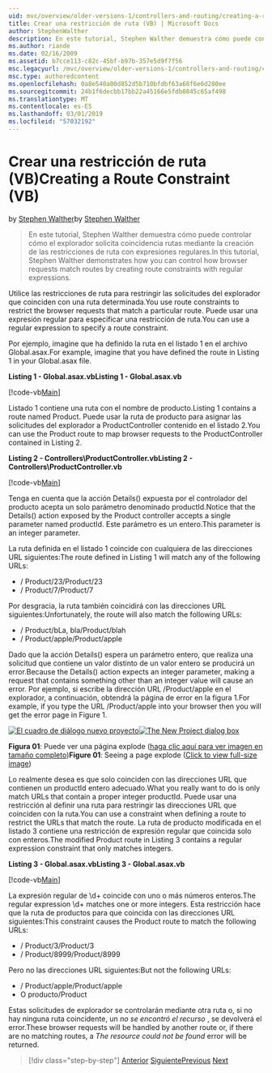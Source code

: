 ```yaml
---
uid: mvc/overview/older-versions-1/controllers-and-routing/creating-a-route-constraint-vb
title: Crear una restricción de ruta (VB) | Microsoft Docs
author: StephenWalther
description: En este tutorial, Stephen Walther demuestra cómo puede controlar cómo el explorador solicita coincidencia rutas mediante la creación de las restricciones de ruta con expresiones regulares.
ms.author: riande
ms.date: 02/16/2009
ms.assetid: b7cce113-c82c-45bf-b97b-357e5d9f7f56
msc.legacyurl: /mvc/overview/older-versions-1/controllers-and-routing/creating-a-route-constraint-vb
msc.type: authoredcontent
ms.openlocfilehash: 0a8e540a00d852d5b710bfdbf63a68f6e6d280ee
ms.sourcegitcommit: 24b1f6decbb17bb22a45166e5fdb0845c65af498
ms.translationtype: MT
ms.contentlocale: es-ES
ms.lasthandoff: 03/01/2019
ms.locfileid: "57032192"
---
```

<a name="creating-a-route-constraint-vb"></a><span data-ttu-id="c5c70-103">Crear una restricción de ruta (VB)</span><span class="sxs-lookup"><span data-stu-id="c5c70-103">Creating a Route Constraint (VB)</span></span>
====================
<span data-ttu-id="c5c70-104">by [Stephen Walther](https://github.com/StephenWalther)</span><span class="sxs-lookup"><span data-stu-id="c5c70-104">by [Stephen Walther](https://github.com/StephenWalther)</span></span>

> <span data-ttu-id="c5c70-105">En este tutorial, Stephen Walther demuestra cómo puede controlar cómo el explorador solicita coincidencia rutas mediante la creación de las restricciones de ruta con expresiones regulares.</span><span class="sxs-lookup"><span data-stu-id="c5c70-105">In this tutorial, Stephen Walther demonstrates how you can control how browser requests match routes by creating route constraints with regular expressions.</span></span>


<span data-ttu-id="c5c70-106">Utilice las restricciones de ruta para restringir las solicitudes del explorador que coinciden con una ruta determinada.</span><span class="sxs-lookup"><span data-stu-id="c5c70-106">You use route constraints to restrict the browser requests that match a particular route.</span></span> <span data-ttu-id="c5c70-107">Puede usar una expresión regular para especificar una restricción de ruta.</span><span class="sxs-lookup"><span data-stu-id="c5c70-107">You can use a regular expression to specify a route constraint.</span></span>

<span data-ttu-id="c5c70-108">Por ejemplo, imagine que ha definido la ruta en el listado 1 en el archivo Global.asax.</span><span class="sxs-lookup"><span data-stu-id="c5c70-108">For example, imagine that you have defined the route in Listing 1 in your Global.asax file.</span></span>

<span data-ttu-id="c5c70-109">**Listing 1 - Global.asax.vb**</span><span class="sxs-lookup"><span data-stu-id="c5c70-109">**Listing 1 - Global.asax.vb**</span></span>

[!code-vb[Main](creating-a-route-constraint-vb/samples/sample1.vb)]

<span data-ttu-id="c5c70-110">Listado 1 contiene una ruta con el nombre de producto.</span><span class="sxs-lookup"><span data-stu-id="c5c70-110">Listing 1 contains a route named Product.</span></span> <span data-ttu-id="c5c70-111">Puede usar la ruta de producto para asignar las solicitudes del explorador a ProductController contenido en el listado 2.</span><span class="sxs-lookup"><span data-stu-id="c5c70-111">You can use the Product route to map browser requests to the ProductController contained in Listing 2.</span></span>

<span data-ttu-id="c5c70-112">**Listing 2 - Controllers\ProductController.vb**</span><span class="sxs-lookup"><span data-stu-id="c5c70-112">**Listing 2 - Controllers\ProductController.vb**</span></span>

[!code-vb[Main](creating-a-route-constraint-vb/samples/sample2.vb)]

<span data-ttu-id="c5c70-113">Tenga en cuenta que la acción Details() expuesta por el controlador del producto acepta un solo parámetro denominado productId.</span><span class="sxs-lookup"><span data-stu-id="c5c70-113">Notice that the Details() action exposed by the Product controller accepts a single parameter named productId.</span></span> <span data-ttu-id="c5c70-114">Este parámetro es un entero.</span><span class="sxs-lookup"><span data-stu-id="c5c70-114">This parameter is an integer parameter.</span></span>

<span data-ttu-id="c5c70-115">La ruta definida en el listado 1 coincide con cualquiera de las direcciones URL siguientes:</span><span class="sxs-lookup"><span data-stu-id="c5c70-115">The route defined in Listing 1 will match any of the following URLs:</span></span>

- <span data-ttu-id="c5c70-116">/ Product/23</span><span class="sxs-lookup"><span data-stu-id="c5c70-116">/Product/23</span></span>
- <span data-ttu-id="c5c70-117">/ Product/7</span><span class="sxs-lookup"><span data-stu-id="c5c70-117">/Product/7</span></span>

<span data-ttu-id="c5c70-118">Por desgracia, la ruta también coincidirá con las direcciones URL siguientes:</span><span class="sxs-lookup"><span data-stu-id="c5c70-118">Unfortunately, the route will also match the following URLs:</span></span>

- <span data-ttu-id="c5c70-119">/ Product/bLa, bla</span><span class="sxs-lookup"><span data-stu-id="c5c70-119">/Product/blah</span></span>
- <span data-ttu-id="c5c70-120">/ Product/apple</span><span class="sxs-lookup"><span data-stu-id="c5c70-120">/Product/apple</span></span>

<span data-ttu-id="c5c70-121">Dado que la acción Details() espera un parámetro entero, que realiza una solicitud que contiene un valor distinto de un valor entero se producirá un error.</span><span class="sxs-lookup"><span data-stu-id="c5c70-121">Because the Details() action expects an integer parameter, making a request that contains something other than an integer value will cause an error.</span></span> <span data-ttu-id="c5c70-122">Por ejemplo, si escribe la dirección URL /Product/apple en el explorador, a continuación, obtendrá la página de error en la figura 1.</span><span class="sxs-lookup"><span data-stu-id="c5c70-122">For example, if you type the URL /Product/apple into your browser then you will get the error page in Figure 1.</span></span>


<span data-ttu-id="c5c70-123">[![El cuadro de diálogo nuevo proyecto](creating-a-route-constraint-vb/_static/image1.jpg)](creating-a-route-constraint-vb/_static/image1.png)</span><span class="sxs-lookup"><span data-stu-id="c5c70-123">[![The New Project dialog box](creating-a-route-constraint-vb/_static/image1.jpg)](creating-a-route-constraint-vb/_static/image1.png)</span></span>

<span data-ttu-id="c5c70-124">**Figura 01**: Puede ver una página explode ([haga clic aquí para ver imagen en tamaño completo](creating-a-route-constraint-vb/_static/image2.png))</span><span class="sxs-lookup"><span data-stu-id="c5c70-124">**Figure 01**: Seeing a page explode ([Click to view full-size image](creating-a-route-constraint-vb/_static/image2.png))</span></span>


<span data-ttu-id="c5c70-125">Lo realmente desea es que solo coinciden con las direcciones URL que contienen un productId entero adecuado.</span><span class="sxs-lookup"><span data-stu-id="c5c70-125">What you really want to do is only match URLs that contain a proper integer productId.</span></span> <span data-ttu-id="c5c70-126">Puede usar una restricción al definir una ruta para restringir las direcciones URL que coinciden con la ruta.</span><span class="sxs-lookup"><span data-stu-id="c5c70-126">You can use a constraint when defining a route to restrict the URLs that match the route.</span></span> <span data-ttu-id="c5c70-127">La ruta de producto modificada en el listado 3 contiene una restricción de expresión regular que coincida solo con enteros.</span><span class="sxs-lookup"><span data-stu-id="c5c70-127">The modified Product route in Listing 3 contains a regular expression constraint that only matches integers.</span></span>

<span data-ttu-id="c5c70-128">**Listing 3 - Global.asax.vb**</span><span class="sxs-lookup"><span data-stu-id="c5c70-128">**Listing 3 - Global.asax.vb**</span></span>

[!code-vb[Main](creating-a-route-constraint-vb/samples/sample3.vb)]

<span data-ttu-id="c5c70-129">La expresión regular de \d+ coincide con uno o más números enteros.</span><span class="sxs-lookup"><span data-stu-id="c5c70-129">The regular expression \d+ matches one or more integers.</span></span> <span data-ttu-id="c5c70-130">Esta restricción hace que la ruta de productos para que coincida con las direcciones URL siguientes:</span><span class="sxs-lookup"><span data-stu-id="c5c70-130">This constraint causes the Product route to match the following URLs:</span></span>

- <span data-ttu-id="c5c70-131">/ Product/3</span><span class="sxs-lookup"><span data-stu-id="c5c70-131">/Product/3</span></span>
- <span data-ttu-id="c5c70-132">/ Product/8999</span><span class="sxs-lookup"><span data-stu-id="c5c70-132">/Product/8999</span></span>

<span data-ttu-id="c5c70-133">Pero no las direcciones URL siguientes:</span><span class="sxs-lookup"><span data-stu-id="c5c70-133">But not the following URLs:</span></span>

- <span data-ttu-id="c5c70-134">/ Product/apple</span><span class="sxs-lookup"><span data-stu-id="c5c70-134">/Product/apple</span></span>
- <span data-ttu-id="c5c70-135">O producto</span><span class="sxs-lookup"><span data-stu-id="c5c70-135">/Product</span></span>

<span data-ttu-id="c5c70-136">Estas solicitudes de explorador se controlarán mediante otra ruta o, si no hay ninguna ruta coincidente, un *no se encontró el recurso* , se devolverá el error.</span><span class="sxs-lookup"><span data-stu-id="c5c70-136">These browser requests will be handled by another route or, if there are no matching routes, a *The resource could not be found* error will be returned.</span></span>

> [!div class="step-by-step"]
> <span data-ttu-id="c5c70-137">[Anterior](creating-custom-routes-vb.md)
> [Siguiente](creating-a-custom-route-constraint-vb.md)</span><span class="sxs-lookup"><span data-stu-id="c5c70-137">[Previous](creating-custom-routes-vb.md)
[Next](creating-a-custom-route-constraint-vb.md)</span></span>
